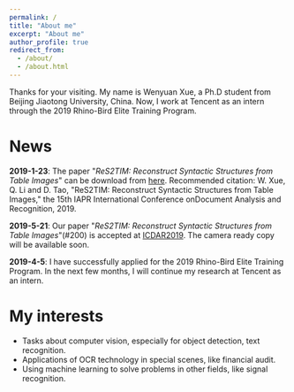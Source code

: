 ```yaml
---
permalink: /
title: "About me"
excerpt: "About me"
author_profile: true
redirect_from:
  - /about/
  - /about.html
---
```


Thanks for your visiting. My name is Wenyuan Xue, a Ph.D student from Beijing Jiaotong University, China. Now, I work at Tencent as an intern through the 2019 Rhino-Bird Elite Training Program.

News
======
**2019-1-23**: The paper "*ReS2TIM: Reconstruct Syntactic Structures from Table Images*" can be download from [here](http://xuewenyuan.github.io/files/ICDAR2019-ReS2TIM-WenyuanXue.pdf). Recommended citation: W. Xue, Q. Li and D. Tao, "ReS2TIM: Reconstruct Syntactic Structures from Table Images," the 15th IAPR International Conference onDocument Analysis and Recognition, 2019.

**2019-5-21**: Our paper "*ReS2TIM: Reconstruct Syntactic Structures from Table Images*"(\#200) is accepted at [ICDAR2019](https://icdar2019.org/list-of-accepted-papers/). The camera ready copy will be available soon.

**2019-4-5**: I have successfully applied for the 2019 Rhino-Bird Elite Training Program. In the next few months, I will continue my research at Tencent as an intern.

My interests
======
- Tasks about computer vision, especially for object detection, text recognition.
- Applications of OCR technology in special scenes, like financial audit.
- Using machine learning to solve problems in other fields, like signal recognition.

